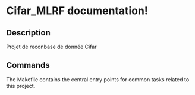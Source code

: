 # Cifar_MLRF documentation!

## Description

Projet de reconbase de donnée Cifar

## Commands

The Makefile contains the central entry points for common tasks related to this project.

